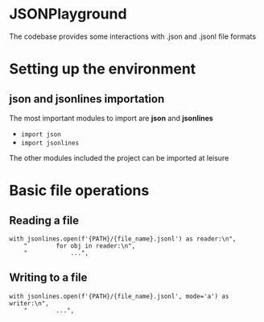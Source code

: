 # JSONPlayground
The codebase provides some interactions with .json and .jsonl file formats

# Setting up the environment
## json and jsonlines importation 
The most important modules to import are **json** and **jsonlines**
-  `import json`
-  `import jsonlines`

The other modules included the project can be imported at leisure

# Basic file operations
## Reading a file 
```
with jsonlines.open(f'{PATH}/{file_name}.jsonl') as reader:\n",
    "        for obj in reader:\n",
    "            ...",
```

## Writing to a file
```
with jsonlines.open(f'{PATH}/{file_name}.jsonl', mode='a') as writer:\n",
    "        ...",
```